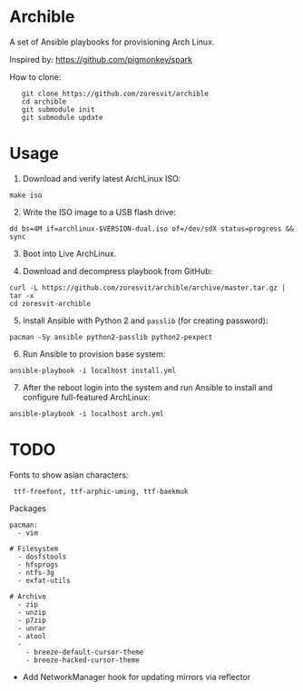 Archible
========

A set of Ansible playbooks for provisioning Arch Linux.

Inspired by: https://github.com/pigmonkey/spark

How to clone:

```
   git clone https://github.com/zoresvit/archible
   cd archible
   git submodule init
   git submodule update
```

Usage
=====

1. Download and verify latest ArchLinux ISO:

  ```
  make iso
  ```

2. Write the ISO image to a USB flash drive:

  ```
  dd bs=4M if=archlinux-$VERSION-dual.iso of=/dev/sdX status=progress && sync
  ```

3. Boot into Live ArchLinux.

4. Download and decompress playbook from GitHub:

  ```
  curl -L https://github.com/zoresvit/archible/archive/master.tar.gz | tar -x
  cd zoresvit-archible
  ```

5. Install Ansible with Python 2 and `passlib` (for creating password):

  ```
  pacman -Sy ansible python2-passlib python2-pexpect
  ```

6. Run Ansible to provision base system:

  ```
  ansible-playbook -i localhost install.yml
  ```

7. After the reboot login into the system and run Ansible to install and configure
  full-featured ArchLinux:

  ```
  ansible-playbook -i localhost arch.yml
  ```


TODO
====

Fonts to show asian characters:
```
 ttf-freefont, ttf-arphic-uming, ttf-baekmuk
```

Packages
```
pacman:
  - vim

# Filesystem
  - dosfstools
  - hfsprogs
  - ntfs-3g
  - exfat-utils

# Archive
  - zip
  - unzip
  - p7zip
  - unrar
  - atool
  -
    - breeze-default-cursor-theme
    - breeze-hacked-cursor-theme

```

- Add NetworkManager hook for updating mirrors via reflector
